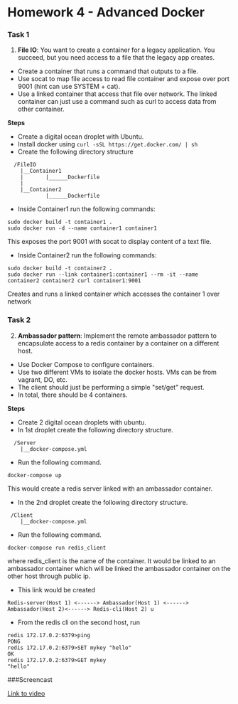 # Homework 4 - Advanced Docker

### Task 1
1) **File IO**: You want to create a container for a legacy application. You succeed, but you need access to a file that the legacy app creates.

* Create a container that runs a command that outputs to a file.
* Use socat to map file access to read file container and expose over port 9001 (hint can use SYSTEM + cat).
* Use a linked container that access that file over network. The linked container can just use a command such as curl to access data from other container.

**Steps**
* Create a digital ocean droplet with Ubuntu.
* Install docker using `curl -sSL https://get.docker.com/ | sh`
* Create the following directory structure
```
  /FileIO
    |__Container1
    |       |______Dockerfile
    |
    |__Container2
            |______Dockerfile
```
* Inside Container1 run the following commands:
```
sudo docker build -t container1 .
sudo docker run -d --name container1 container1
```
This exposes the port 9001 with socat to display content of a text file.

* Inside Container2 run the following commands:
```
sudo docker build -t container2 .
sudo docker run --link container1:container1 --rm -it --name container2 container2 curl container1:9001
```
Creates and runs a linked container which accesses the container 1 over network

### Task 2

2) **Ambassador pattern**: Implement the remote ambassador pattern to encapsulate access to a redis container by a container on a different host.

* Use Docker Compose to configure containers.
* Use two different VMs to isolate the docker hosts. VMs can be from vagrant, DO, etc.
* The client should just be performing a simple "set/get" request.
* In total, there should be 4 containers.

**Steps**
* Create 2 digital ocean droplets with ubuntu.
* In 1st droplet create the following directory structure.
```
  /Server
    |__docker-compose.yml
```
* Run the following command.
```
docker-compose up
```
This would create a redis server linked with an ambassador container.

* In the 2nd droplet create the following directory structure.
```
 /Client
    |__docker-compose.yml
```
* Run the following command.
```
docker-compose run redis_client
```
where redis_client is the name of the container. It would be linked to an ambassador container which will be linked the ambassador container on the other host through public ip.

* This link would be created
```
Redis-server(Host 1) <------> Ambassador(Host 1) <------> Ambassador(Host 2)<------> Redis-cli(Host 2) u
```
* From the redis cli on the second host, run 
```
redis 172.17.0.2:6379>ping
PONG
redis 172.17.0.2:6379>SET mykey "hello"
OK
redis 172.17.0.2:6379>GET mykey
"hello"
```
###Screencast

[Link to video](https://youtu.be/POmZ-JjMhDM)

